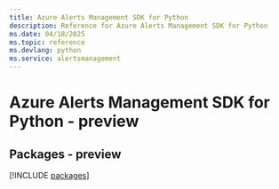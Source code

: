 ```yaml
---
title: Azure Alerts Management SDK for Python
description: Reference for Azure Alerts Management SDK for Python
ms.date: 04/18/2025
ms.topic: reference
ms.devlang: python
ms.service: alertsmanagement
---
```

# Azure Alerts Management SDK for Python - preview
## Packages - preview
[!INCLUDE [packages](alerts-management-index.md)]